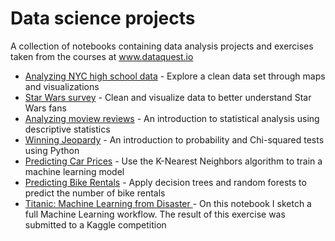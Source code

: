 # Data science projects
A collection of notebooks containing data analysis projects and exercises taken from the courses at www.dataquest.io

* [Analyzing NYC high school data](https://github.com/Fideas/data-analysis/blob/master/schools.ipynb) - Explore a clean data set through maps and visualizations
* [Star Wars survey](https://github.com/Fideas/data-analysis/blob/master/star-wars.ipynb) - Clean and visualize data to better understand Star Wars fans
* [Analyzing moview reviews](https://github.com/Fideas/data-analysis/blob/master/movies.ipynb) - An introduction to statistical analysis using descriptive statistics
* [Winning Jeopardy](https://github.com/Fideas/data-analysis/blob/master/jeopardy.ipynb) - An introduction to probability and Chi-squared tests using Python
* [Predicting Car Prices](https://github.com/Fideas/data-analysis/blob/master/cars.ipynb) - Use the K-Nearest Neighbors algorithm to train a machine learning model
* [Predicting Bike Rentals](https://github.com/Fideas/data-analysis/blob/master/bikes.ipynb) - Apply decision trees and random forests to predict the number of bike rentals
* [Titanic: Machine Learning from Disaster
](https://github.com/Fideas/data-analysis/blob/master/titanic.ipynb) - On this notebook I sketch a full Machine Learning workflow. The result of this exercise was submitted to a Kaggle competition
